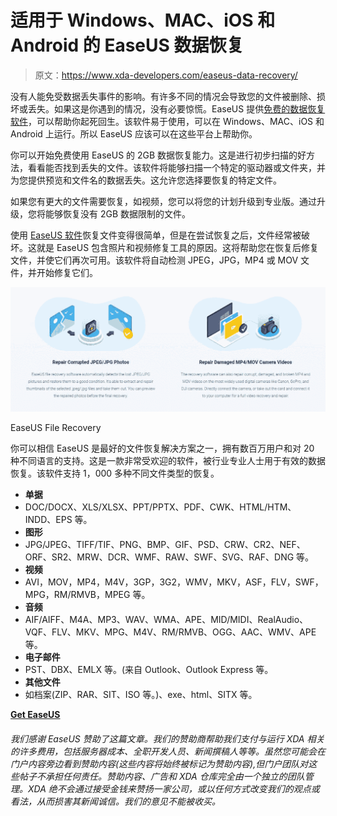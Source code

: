 # 适用于 Windows、MAC、iOS 和 Android 的 EaseUS 数据恢复

> 原文：<https://www.xda-developers.com/easeus-data-recovery/>

没有人能免受数据丢失事件的影响。有许多不同的情况会导致您的文件被删除、损坏或丢失。如果这是你遇到的情况，没有必要惊慌。EaseUS 提供[免费的数据恢复软件](https://www.easeus.com/datarecoverywizard/free-data-recovery-software.htm)，可以帮助你起死回生。该软件易于使用，可以在 Windows、MAC、iOS 和 Android 上运行。所以 EaseUS 应该可以在这些平台上帮助你。

你可以开始免费使用 EaseUS 的 2GB 数据恢复能力。这是进行初步扫描的好方法，看看能否找到丢失的文件。该软件将能够扫描一个特定的驱动器或文件夹，并为您提供预览和文件名的数据丢失。这允许您选择要恢复的特定文件。

如果您有更大的文件需要恢复，如视频，您可以将您的计划升级到专业版。通过升级，您将能够恢复没有 2GB 数据限制的文件。

使用 [EaseUS 软件](https://www.easeus.com/data-recovery-software)恢复文件变得很简单，但是在尝试恢复之后，文件经常被破坏。这就是 EaseUS 包含照片和视频修复工具的原因。这将帮助您在恢复后修复文件，并使它们再次可用。该软件将自动检测 JPEG，JPG，MP4 或 MOV 文件，并开始修复它们。

 <picture>![](img/34989aa9cf850fec2d2aeafc05170ea4.png)</picture> 

EaseUS File Recovery

你可以相信 EaseUS 是最好的文件恢复解决方案之一，拥有数百万用户和对 20 种不同语言的支持。这是一款非常受欢迎的软件，被行业专业人士用于有效的数据恢复。该软件支持 1，000 多种不同文件类型的恢复。

*   **单据**
*   DOC/DOCX、XLS/XLSX、PPT/PPTX、PDF、CWK、HTML/HTM、INDD、EPS 等。
*   **图形**
*   JPG/JPEG、TIFF/TIF、PNG、BMP、GIF、PSD、CRW、CR2、NEF、ORF、SR2、MRW、DCR、WMF、RAW、SWF、SVG、RAF、DNG 等。
*   **视频**
*   AVI，MOV，MP4，M4V，3GP，3G2，WMV，MKV，ASF，FLV，SWF，MPG，RM/RMVB，MPEG 等。
*   **音频**
*   AIF/AIFF、M4A、MP3、WAV、WMA、APE、MID/MIDI、RealAudio、VQF、FLV、MKV、MPG、M4V、RM/RMVB、OGG、AAC、WMV、APE 等。
*   **电子邮件**
*   PST、DBX、EMLX 等。(来自 Outlook、Outlook Express 等。
*   **其他文件**
*   如档案(ZIP、RAR、SIT、ISO 等。)、exe、html、SITX 等。

[**Get EaseUS**](https://www.easeus.com/datarecoverywizard/free-data-recovery-software.htm)

###### 我们感谢 EaseUS 赞助了这篇文章。我们的赞助商帮助我们支付与运行 XDA 相关的许多费用，包括服务器成本、全职开发人员、新闻撰稿人等等。虽然您可能会在门户内容旁边看到赞助内容(这些内容将始终被标记为赞助内容),但门户团队对这些帖子不承担任何责任。赞助内容、广告和 XDA 仓库完全由一个独立的团队管理。XDA 绝不会通过接受金钱来赞扬一家公司，或以任何方式改变我们的观点或看法，从而损害其新闻诚信。我们的意见不能被收买。